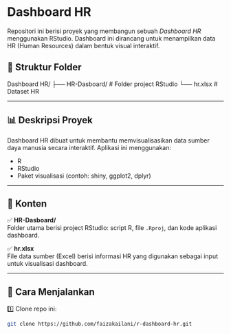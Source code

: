 # Dashboard HR

Repositori ini berisi proyek yang membangun sebuah *Dashboard HR* menggunakan RStudio. Dashboard ini dirancang untuk menampilkan data HR (Human Resources) dalam bentuk visual interaktif.

## 📂 Struktur Folder
Dashboard HR/
├── HR-Dasboard/ # Folder project RStudio
└── hr.xlsx # Dataset HR


---

## 📊 Deskripsi Proyek

Dashboard HR dibuat untuk membantu memvisualisasikan data sumber daya manusia secara interaktif. Aplikasi ini menggunakan:

- R
- RStudio
- Paket visualisasi (contoh: shiny, ggplot2, dplyr)

---

## 📁 Konten

✅ **HR-Dasboard/**  
Folder utama berisi project RStudio: script R, file `.Rproj`, dan kode aplikasi dashboard.

✅ **hr.xlsx**  
File data sumber (Excel) berisi informasi HR yang digunakan sebagai input untuk visualisasi dashboard.

---

## 🚀 Cara Menjalankan

1️⃣ Clone repo ini:

```bash
git clone https://github.com/faizakailani/r-dashboard-hr.git
